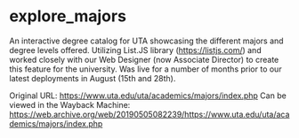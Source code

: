 # explore_majors
An interactive degree catalog for UTA showcasing the different majors and degree levels offered. Utilizing List.JS library (https://listjs.com/) and worked closely with our Web Designer (now Associate Director) to create this feature for the university. Was live for a number of months prior to our latest deployments in August (15th and 28th).

Original URL: https://www.uta.edu/uta/academics/majors/index.php
Can be viewed in the Wayback Machine: https://web.archive.org/web/20190505082239/https://www.uta.edu/uta/academics/majors/index.php
